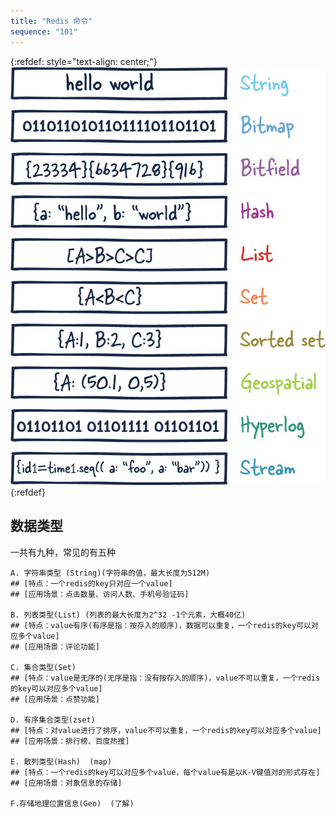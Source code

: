 ```yaml
---
title: "Redis 命令"
sequence: "101"
---
```


{:refdef: style="text-align: center;"}
![](/assets/images/redis/redis-data-type.jpg)
{:refdef}

## 数据类型

一共有九种，常见的有五种

```text
A. 字符串类型 (String)(字符串的值，最大长度为512M)
## [特点：一个redis的key只对应一个value]
## [应用场景：点击数量、访问人数、手机号验证码]

B. 列表类型(List) (列表的最大长度为2^32 -1个元素，大概40亿)
## [特点：value有序(有序是指：按存入的顺序)，数据可以重复，一个redis的key可以对应多个value]
## [应用场景：评论功能]

C. 集合类型(Set)  
## [特点：value是无序的(无序是指：没有按存入的顺序)，value不可以重复，一个redis的key可以对应多个value]
## [应用场景：点赞功能]

D. 有序集合类型(zset)
## [特点：对value进行了排序，value不可以重复，一个redis的key可以对应多个value]
## [应用场景：排行榜、百度热搜]

E. 散列类型(Hash)  (map)
## [特点：一个redis的key可以对应多个value，每个value有是以K-V键值对的形式存在]
## [应用场景：对象信息的存储]

F.存储地理位置信息(Geo)  (了解)

```


